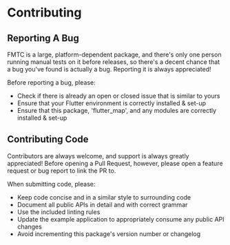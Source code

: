 # Contributing

## Reporting A Bug

FMTC is a large, platform-dependent package, and there's only one person running manual tests on it before releases, so there's a decent chance that a bug you've found is actually a bug. Reporting it is always appreciated!

Before reporting a bug, please:

* Check if there is already an open or closed issue that is similar to yours
* Ensure that your Flutter environment is correctly installed & set-up
* Ensure that this package, 'flutter_map', and any modules are correctly installed & set-up

## Contributing Code

Contributors are always welcome, and support is always greatly appreciated! Before opening a Pull Request, however, please open a feature request or bug report to link the PR to.

When submitting code, please:

* Keep code concise and in a similar style to surrounding code
* Document all public APIs in detail and with correct grammar
* Use the included linting rules
* Update the example application to appropriately consume any public API changes
* Avoid incrementing this package's version number or changelog
